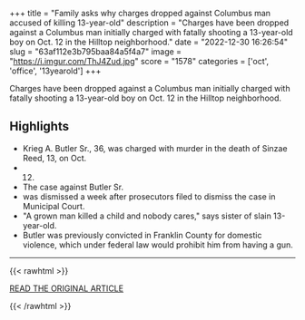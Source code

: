 +++
title = "Family asks why charges dropped against Columbus man accused of killing 13-year-old"
description = "Charges have been dropped against a Columbus man initially charged with fatally shooting a 13-year-old boy on Oct. 12 in the Hilltop neighborhood."
date = "2022-12-30 16:26:54"
slug = "63af112e3b795baa84a5f4a7"
image = "https://i.imgur.com/ThJ4Zud.jpg"
score = "1578"
categories = ['oct', 'office', '13yearold']
+++

Charges have been dropped against a Columbus man initially charged with fatally shooting a 13-year-old boy on Oct. 12 in the Hilltop neighborhood.

## Highlights

- Krieg A. Butler Sr., 36, was charged with murder in the death of Sinzae Reed, 13, on Oct.
- 12.
- The case against Butler Sr.
- was dismissed a week after prosecutors filed to dismiss the case in Municipal Court.
- "A grown man killed a child and nobody cares," says sister of slain 13-year-old.
- Butler was previously convicted in Franklin County for domestic violence, which under federal law would prohibit him from having a gun.

---

{{< rawhtml >}}
  <p class="article-category">
    <a target="_blank" href="https://www.dispatch.com/story/news/courts/2022/10/27/charges-dropped-against-alleged-shooter-of-13-year-old-columbus-boy/69596196007/">READ THE ORIGINAL ARTICLE</a>
  </p>
{{< /rawhtml >}}
